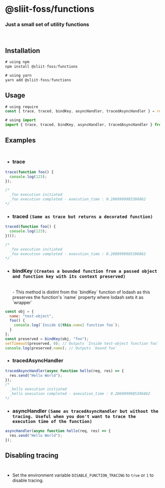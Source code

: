 # @sliit-foss/functions

### Just a small set of utility functions

<br/>

## Installation

```js
# using npm
npm install @sliit-foss/functions

# using yarn
yarn add @sliit-foss/functions
```

## Usage

```js
# using require
const { trace, traced, bindKey, asyncHandler, tracedAsyncHandler } = require("@sliit-foss/functions");

# using import
import { trace, traced, bindKey, asyncHandler, tracedAsyncHandler } from "@sliit-foss/functions";
```

## Examples<br/><br/>

- ### trace

```js
trace(function foo() {
  console.log(123);
});

/*
  _foo execution initiated
  _foo execution completed - execution_time : 0.2069999985396862
*/
```

- ### traced `(Same as trace but returns a decorated function)`

```js
traced(function foo() {
  console.log(123);
})();

/*
  _foo execution initiated
  _foo execution completed - execution_time : 0.2069999985396862
*/
```

- ### bindKey `(Creates a bounded function from a passed object and function key with its context preserved)`
  <br/>
  - This method is distint from the `bindKey` function of lodash as this preserves the function's `name` property where lodash sets it as `wrapper`

```js
const obj = {
  name: "test-object",
  foo() {
    console.log(`Inside ${this.name} function foo`);
  }
};
const preserved = bindKey(obj, "foo");
setTimeout(preserved, 0); // Outputs `Inside test-object function foo`
console.log(preserved.name); // Outputs `bound foo`
```

- ### tracedAsyncHandler

```js
tracedAsyncHandler(async function hello(req, res) => {
  res.send("Hello World");
});
/*
  _hello execution initiated
  _hello execution completed - execution_time : 0.2069999985396862
*/
```

- ### asyncHandler `(Same as tracedAsyncHandler but without the tracing. Useful when you don't want to trace the execution time of the function)`

```js
asyncHandler(async function hello(req, res) => {
  res.send("Hello World");
});
```

## Disabling tracing<br/><br/>

- Set the environment variable `DISABLE_FUNCTION_TRACING` to `true` or `1` to disable tracing.
